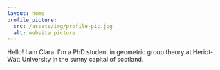 ```yaml
---
layout: home
profile_picture:
  src: /assets/img/profile-pic.jpg
  alt: website picture
---
```


<p>
  Hello! 
  I am Clara. 
  I'm a PhD student in geometric group theory at Heriot-Watt University in the sunny capital of scotland. 
  
</p>


